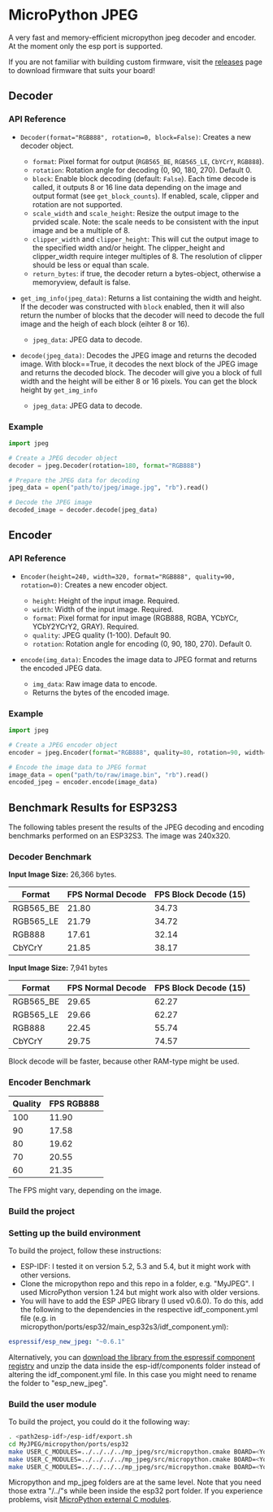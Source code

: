 # MicroPython JPEG

A very fast and memory-efficient micropython jpeg decoder and encoder. At the moment only the esp port is supported.

If you are not familiar with building custom firmware, visit the [releases](https://github.com/cnadler86/mp_jpeg/releases) page to download firmware that suits your board!

## Decoder

### API Reference

- `Decoder(format="RGB888", rotation=0, block=False)`: Creates a new decoder object.
  - `format`: Pixel format for output (`RGB565_BE`, `RGB565_LE`, `CbYCrY`, `RGB888`).
  - `rotation`: Rotation angle for decoding (0, 90, 180, 270). Default 0.
  - `block`: Enable block decoding (default: `False`). Each time decode is called, it outputs 8 or 16 line data depending on the image and output format (see `get_block_counts`). If enabled, scale, clipper and rotation are not supported.
  - `scale_width` and `scale_height`: Resize the output image to the prvided scale. Note: the scale needs to be consistent with the input image and be a multiple of 8.
  - `clipper_width` and `clipper_height`: This will cut the output image to the specified width and/or height. The clipper_height and clipper_width require integer multiples of 8. The resolution of clipper should be less or equal than scale.
  - `return_bytes`: if true, the decoder return a bytes-object, otherwise a memoryview, default is false.

- `get_img_info(jpeg_data)`: Returns a list containing the width and height. If the decoder was constructed with `block` enabled, then it will also return the number of blocks that the decoder will need to decode the full image and the heigh of each block (eihter 8 or 16). 
  - `jpeg_data`: JPEG data to decode.

- `decode(jpeg_data)`: Decodes the JPEG image and returns the decoded image. With block==True, it decodes the next block of the JPEG image and returns the decoded block. The decoder will give you a block of full width and the height will be either 8 or 16 pixels. You can get the block height by `get_img_info`
  - `jpeg_data`: JPEG data to decode.

### Example

```python
import jpeg

# Create a JPEG decoder object
decoder = jpeg.Decoder(rotation=180, format="RGB888")

# Prepare the JPEG data for decoding
jpeg_data = open("path/to/jpeg/image.jpg", "rb").read()

# Decode the JPEG image
decoded_image = decoder.decode(jpeg_data)
```

## Encoder

### API Reference

- `Encoder(height=240, width=320, format="RGB888", quality=90, rotation=0)`: Creates a new encoder object.
  - `height`: Height of the input image. Required.
  - `width`: Width of the input image. Required.
  - `format`: Pixel format for input image (RGB888, RGBA, YCbYCr, YCbY2YCrY2, GRAY). Required.
  - `quality`: JPEG quality (1-100). Default 90.
  - `rotation`: Rotation angle for encoding (0, 90, 180, 270). Default 0.


- `encode(img_data)`: Encodes the image data to JPEG format and returns the encoded JPEG data.
  - `img_data`: Raw image data to encode.
  - Returns the bytes of the encoded image.

### Example

```python
import jpeg

# Create a JPEG encoder object
encoder = jpeg.Encoder(format="RGB888", quality=80, rotation=90, width=320, height=240)

# Encode the image data to JPEG format
image_data = open("path/to/raw/image.bin", "rb").read()
encoded_jpeg = encoder.encode(image_data)
```

## Benchmark Results for ESP32S3

The following tables present the results of the JPEG decoding and encoding benchmarks performed on an ESP32S3. The image was 240x320.

### Decoder Benchmark

**Input Image Size:** 26,366 bytes.

| Format    | FPS Normal Decode | FPS Block Decode (15) |
|-----------|-------------------|-----------------------|
| RGB565_BE | 21.80             | 34.73                 |
| RGB565_LE | 21.79             | 34.72                 |
| RGB888    | 17.61             | 32.14                 |
| CbYCrY    | 21.85             | 38.17                 |

**Input Image Size:** 7,941 bytes  

| Format    | FPS Normal Decode | FPS Block Decode (15) |
|-----------|-------------------|-----------------------|
| RGB565_BE | 29.65             | 62.27                 |
| RGB565_LE | 29.66             | 62.27                 |
| RGB888    | 22.45             | 55.74                 |
| CbYCrY    | 29.75             | 74.57                 |

Block decode will be faster, because other RAM-type might be used.

### Encoder Benchmark

| Quality | FPS RGB888 |
|---------|------------|
| 100     | 11.90      |
| 90      | 17.58      |
| 80      | 19.62      |
| 70      | 20.55      |
| 60      | 21.35      |

The FPS might vary, depending on the image.

### Build the project

### Setting up the build environment

To build the project, follow these instructions:

- ESP-IDF: I tested it on version 5.2, 5.3 and 5.4, but it might work with other versions.
- Clone the micropython repo and this repo in a folder, e.g. "MyJPEG". I used MicroPython version 1.24 but might work also with older versions.
- You will have to add the ESP JPEG library (I used v0.6.0). To do this, add the following to the dependencies in the respective idf_component.yml file (e.g. in micropython/ports/esp32/main_esp32s3/idf_component.yml):

```yaml
espressif/esp_new_jpeg: "~0.6.1"
```

Alternatively, you can [download the library from the espressif component registry](https://components.espressif.com/components/espressif/esp_new_jpeg/versions/0.6.1?language=en) and unzip the data inside the esp-idf/components folder instead of altering the idf_component.yml file. In this case you might need to rename the folder to "esp_new_jpeg".


### Build the user module
To build the project, you could do it the following way:

```bash
. <path2esp-idf>/esp-idf/export.sh
cd MyJPEG/micropython/ports/esp32
make USER_C_MODULES=../../../../mp_jpeg/src/micropython.cmake BOARD=<Your-Board> clean
make USER_C_MODULES=../../../../mp_jpeg/src/micropython.cmake BOARD=<Your-Board> submodules
make USER_C_MODULES=../../../../mp_jpeg/src/micropython.cmake BOARD=<Your-Board> all
```

Micropython and mp_jpeg folders are at the same level. Note that you need those extra "/../"s while been inside the esp32 port folder. If you experience problems, visit [MicroPython external C modules](https://docs.micropython.org/en/latest/develop/cmodules.html).
